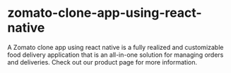 # zomato-clone-app-using-react-native
A Zomato clone app using react native is a fully realized and customizable food delivery application that is an all-in-one solution for managing orders and deliveries. Check out our product page for more information.
